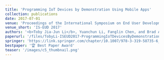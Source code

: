 ```yaml
---
title: 'Programming IoT Devices by Demonstration Using Mobile Apps'
collection: publications
date: 2017-07-01
venue: 'Proceedings of the International Symposium on End User Development (IS-EUD 2017)'
venue_short: 'IS-EUD 2017'
authors: '<b>Toby Jia-Jun Li</b>, Yuanchun Li, Fanglin Chen, and Brad A. Myers'
paperurl: '/files/TobyLi-ISEUD2017-ProgrammingIoTDevicesByDemonstration.pdf'
springer: 'https://link.springer.com/chapter/10.1007/978-3-319-58735-6_1'
bestpaper: '🏆 Best Paper Award'
teaser: '/images/c5_thumbnail.png'
---
```

